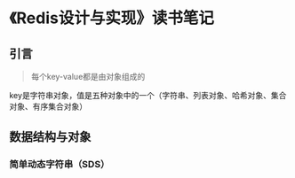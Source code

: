 # 《Redis设计与实现》读书笔记


## 引言

> 每个key-value都是由对象组成的

<!--more-->

key是字符串对象，值是五种对象中的一个（字符串、列表对象、哈希对象、集合对象、有序集合对象）

## 数据结构与对象

### 简单动态字符串（SDS）